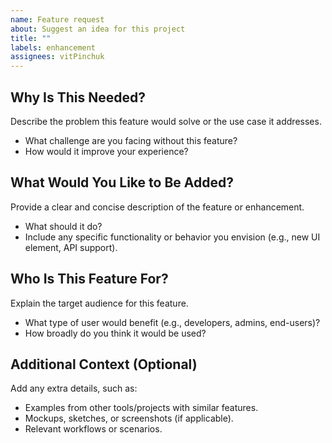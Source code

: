 ```yaml
---
name: Feature request
about: Suggest an idea for this project
title: ""
labels: enhancement
assignees: vitPinchuk
---
```


<!-- Please use this template for submitting feature requests. Providing detailed information will help us evaluate and prioritize your suggestion. -->

## Why Is This Needed?

Describe the problem this feature would solve or the use case it addresses.

- What challenge are you facing without this feature?
- How would it improve your experience?

## What Would You Like to Be Added?

Provide a clear and concise description of the feature or enhancement.

- What should it do?
- Include any specific functionality or behavior you envision (e.g., new UI element, API support).

## Who Is This Feature For?

Explain the target audience for this feature.

- What type of user would benefit (e.g., developers, admins, end-users)?
- How broadly do you think it would be used?

## Additional Context (Optional)

Add any extra details, such as:

- Examples from other tools/projects with similar features.
- Mockups, sketches, or screenshots (if applicable).
- Relevant workflows or scenarios.
